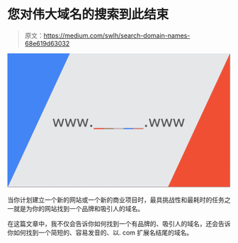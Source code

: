 # 您对伟大域名的搜索到此结束

> 原文：<https://medium.com/swlh/search-domain-names-68e619d63032>

![](img/ae51c5b0b31d6b536b18326a221dcdf7.png)

当你计划建立一个新的网站或一个新的商业项目时，最具挑战性和最耗时的任务之一就是为你的网站找到一个品牌和吸引人的域名。

在这篇文章中，我不仅会告诉你如何找到一个有品牌的、吸引人的域名，还会告诉你如何找到一个简短的、容易发音的、以. com 扩展名结尾的域名。